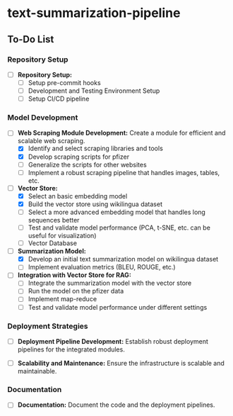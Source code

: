 # text-summarization-pipeline

## To-Do List

### Repository Setup
- [ ] **Repository Setup:** 
    - [ ] Setup pre-commit hooks
    - [ ] Development and Testing Environment Setup
    - [ ] Setup CI/CD pipeline

### Model Development
- [ ] **Web Scraping Module Development:** Create a module for efficient and scalable web scraping.
    - [x] Identify and select scraping libraries and tools
    - [x] Develop scraping scripts for pfizer
    - [ ] Generalize the scripts for other websites
    - [ ] Implement a robust scraping pipeline that handles images, tables, etc.

- [ ] **Vector Store:** 
    - [x] Select an basic embedding model
    - [x] Build the vector store using wikilingua dataset
    - [ ] Select a more advanced embedding model that handles long sequences better
    - [ ] Test and validate model performance (PCA, t-SNE, etc. can be useful for visualization)
    - [ ] Vector Database

- [ ] **Summarization Model:** 
    - [x] Develop an initial text summarization model on wikilingua dataset 
    - [ ] Implement evaluation metrics (BLEU, ROUGE, etc.)

- [ ] **Integration with Vector Store for RAG:** 
    - [ ] Integrate the summarization model with the vector store
    - [ ] Run the model on the pfizer data
    - [ ] Implement map-reduce
    - [ ] Test and validate model performance under different settings

### Deployment Strategies
- [ ] **Deployment Pipeline Development:** Establish robust deployment pipelines for the integrated modules.

- [ ] **Scalability and Maintenance:** Ensure the infrastructure is scalable and maintainable.

### Documentation

- [ ] **Documentation:** Document the code and the deployment pipelines.
